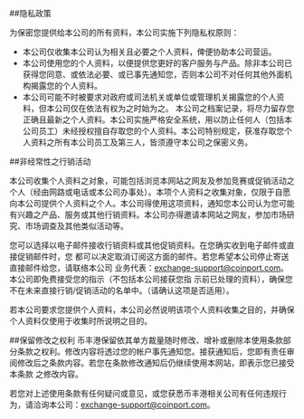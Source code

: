 ##隐私政策

为保密您提供给本公司的所有资料，本公司实施下列隐私权原则：
- 本公司仅收集本公司认为相关且必要之个人资料，俾便协助本公司营运。
- 本公司使用您的个人资料，以便提供您更好的客户服务与产品。除非本公司已获得您同意、或依法必要、或已事先通知您，否则本公司不对任何其他外面机构揭露您的个人资料。
- 本公司可能不时被要求对政府或司法机关或单位或管理机关揭露您的个人资料，但本公司仅在依法有权为之时始为之。
本公司之档案记录，将尽力留存您正确且最新之个人资料。本公司实施严格安全系统，用以防止任何人（包括本公司员工）未经授权擅自存取您的个人资料。本公司特别规定，获准存取您个人资料之所有本公司员工及第三人，皆须遵守本公司之保密义务。

##非经常性之行销活动

本公司收集个人资料之对象，可能包括浏览本网站之网友及参加竞赛或促销活动之个人（经由网路或电话或本公司办事处）。本项个人资料之收集对象，仅限于自愿向本公司提供个人资料之个人。本公司得使用这项资料，通知您本公司认为您可能有兴趣之产品、服务或其他行销资料。本公司亦得邀请本网站之网友，参加市场研究、市场调查及其他类似活动等。

您可以选择以电子邮件接收行销资料或其他促销资料。在您确实收到电子邮件或直接促销邮件时，您 都可以决定取消订阅这方面的邮件。若您希望本公司停止寄送直接邮件给您，请联络本公司 业务代表：exchange-support@coinport.com。本公司即免费接受您的指示（不包括本公司接获您指 示前已处理的资料），确保您不在未来直接行销/促销活动的名单中。（请确认这项是否适用）。

若本公司要求您提供个人资料，本公司必然说明该项个人资料收集之目的，并确保个人资料仅使用于收集时所说明之目的。

##保留修改之权利
币丰港保留依其单方裁量随时修改、增补或删除本使用条款部分条款之权利。修改内容将透过您的帐户事先通知您。接获通知后，您即有责任审阅修改后之条款内容。若您在条款修改通知后仍继续使用本网站，即表示您已接受本条款 之修改内容。

若您对上述使用条款有任何疑问或意见，或您获悉币丰港相关公司有任何违规行为，请洽询本公司：exchange-support@coinport.com。
